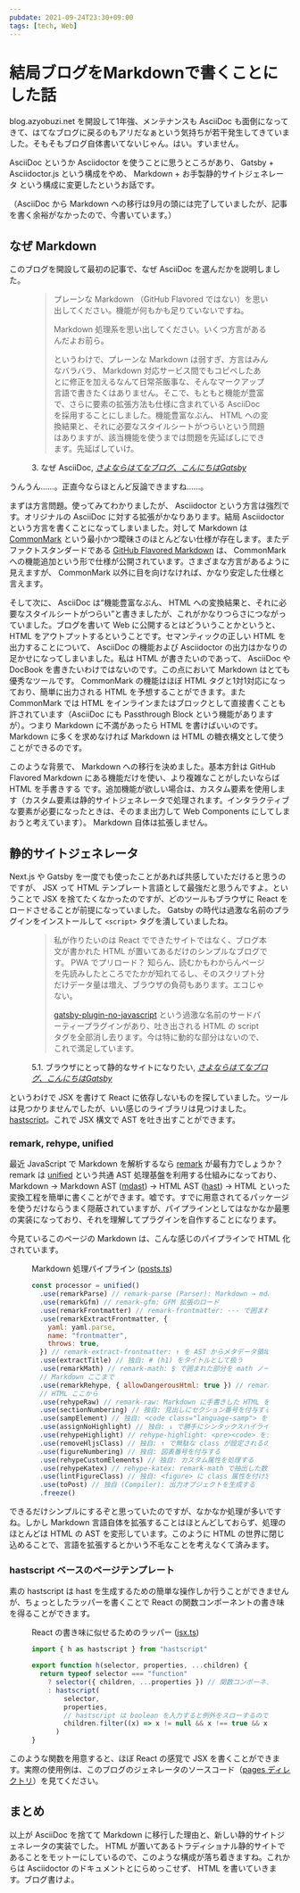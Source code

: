```yaml
---
pubdate: 2021-09-24T23:30+09:00
tags: [tech, Web]
---
```


# 結局ブログをMarkdownで書くことにした話

blog.azyobuzi.net を開設して1年強、メンテナンスも AsciiDoc も面倒になってきて、はてなブログに戻るのもアリだなぁという気持ちが若干発生してきていました。そもそもブログ自体書いてないじゃん。はい。すいません。

AsciiDoc というか Asciidoctor を使うことに思うところがあり、 Gatsby + Asciidoctor.js という構成をやめ、 Markdown + お手製静的サイトジェネレータ という構成に変更したというお話です。

（AsciiDoc から Markdown への移行は9月の頭には完了していましたが、記事を書く余裕がなかったので、今書いています。）

## なぜ Markdown

このブログを開設して最初の記事で、なぜ AsciiDoc を選んだかを説明しました。

<figure class="fig-quote">
<blockquote cite="https://blog.azyobuzi.net/2020/04/04/01-hello-gatsby/">

プレーンな Markdown （GitHub Flavored ではない）を思い出してください。機能が何もかも足りていないですね。

Markdown 処理系を思い出してください。いくつ方言があるんだよお前ら。

というわけで、プレーンな Markdown は弱すぎ、方言はみんなバラバラ、 Markdown 対応サービス間でもコピペしたあとに修正を加えるなんて日常茶飯事な、そんなマークアップ言語で書きたくはありません。そこで、もともと機能が豊富で、さらに要素の拡張方法も仕様に含まれている AsciiDoc を採用することにしました。機能豊富なぶん、 HTML への変換結果と、それに必要なスタイルシートがつらいという問題はありますが、該当機能を使うまでは問題を先延ばしにできます。先延ばしていけ。

</blockquote>
<figcaption>3. なぜ AsciiDoc, <a href="https://blog.azyobuzi.net/2020/04/04/01-hello-gatsby/"><cite>さよならはてなブログ、こんにちはGatsby</cite></a></figcaption>
</figure>

うんうん……。正直今ならほとんど反論できますね……。

まずは方言問題。使ってみてわかりましたが、 Asciidoctor という方言は強烈です。オリジナルの AsciiDoc に対する拡張がかなりあります。結局 Asciidoctor という方言を書くことになってしまいました。対して Markdown は [CommonMark](https://commonmark.org/) という最小かつ曖昧さのほとんどない仕様が存在します。またデファクトスタンダードである [GitHub Flavored Markdown](https://github.github.com/gfm/) は、 CommonMark への機能追加という形で仕様が公開されています。さまざまな方言があるように見えますが、 CommonMark 以外に目を向けなければ、かなり安定した仕様と言えます。

そして次に、 AsciiDoc は<q>機能豊富なぶん、 HTML への変換結果と、それに必要なスタイルシートがつらい</q>と書きましたが、これがかなりつらさにつながっていました。ブログを書いて Web に公開するとはどういうことかというと、 HTML をアウトプットするということです。セマンティックの正しい HTML を出力することについて、 AsciiDoc の機能および Asciidoctor の出力はかなりの足かせになってしまいました。私は HTML が書きたいのであって、 AsciiDoc や DocBook を書きたいわけではないのです。この点において Markdown はとても優秀なツールです。 CommonMark の機能はほぼ HTML タグと1対1対応になっており、簡単に出力される HTML を予想することができます。また CommonMark では HTML をインラインまたはブロックとして直接書くことも許されています（AsciiDoc にも Passthrough Block という機能がありますが）。つまり Markdown に不満があったら HTML を書けばいいのです。 Markdown に多くを求めなければ Markdown は HTML の糖衣構文として使うことができるのです。

このような背景で、 Markdown への移行を決めました。基本方針は GitHub Flavored Markdown にある機能だけを使い、より複雑なことがしたいならば HTML を手書きする です。追加機能が欲しい場合は、カスタム要素を使用します（カスタム要素は静的サイトジェネレータで処理されます。インタラクティブな要素が必要になったときは、そのまま出力して Web Components にしてしまおうと考えています）。 Markdown 自体は拡張しません。

## 静的サイトジェネレータ

Next.js や Gatsby を一度でも使ったことがあれば共感していただけると思うのですが、 JSX って HTML テンプレート言語として最強だと思うんですよ。ということで JSX を捨てたくなかったのですが、どのツールもブラウザに React をロードさせることが前提になっていました。 Gatsby の時代は過激な名前のプラグインをインストールして `<script>` タグを潰していましたね。

<figure class="fig-quote">
<blockquote cite="https://blog.azyobuzi.net/2020/04/04/01-hello-gatsby/">

私が作りたいのは React でできたサイトではなく、ブログ本文が書かれた HTML が置いてあるだけのシンプルなブログです。 PWA でプリロード？ 知らん、読むかもわからんページを先読みしたところでたかが知れてるし、そのスクリプト分だけデータ量は増え、ブラウザの負荷もあります。エコじゃない。

[gatsby-plugin-no-javascript](https://www.gatsbyjs.org/packages/gatsby-plugin-no-javascript/) という過激な名前のサードパーティープラグインがあり、吐き出される HTML の script タグを全部消し去ります。今は特に動的な部分はないので、これで満足しています。

</blockquote>
<figcaption>5.1. ブラウザにとって静的なサイトになりたい, <a href="https://blog.azyobuzi.net/2020/04/04/01-hello-gatsby/"><cite>さよならはてなブログ、こんにちはGatsby</cite></a></figcaption>
</figure>

というわけで JSX を書けて React に依存しないものを探していました。ツールは見つかりませんでしたが、いい感じのライブラリは見つけました。 [hastscript](https://github.com/syntax-tree/hastscript)。これで JSX 構文で AST を吐き出すことができます。

### remark, rehype, unified

最近 JavaScript で Markdown を解析するなら [remark](https://github.com/remarkjs/remark) が最有力でしょうか？ remark は [unified](https://github.com/unifiedjs/unified) という共通 AST 処理基盤を利用する仕組みになっており、 Markdown → Markdown AST ([mdast](https://github.com/syntax-tree/mdast)) → HTML AST ([hast](https://github.com/syntax-tree/hast)) → HTML といった変換工程を簡単に書くことができます。嘘です。すでに用意されてるパッケージを使うだけならうまく隠蔽されていますが、パイプラインとしてはなかなか最悪の実装になっており、それを理解してプラグインを自作することになります。

今見ているこのページの Markdown は、こんな感じのパイプラインで HTML 化されています。

<figure class="fig-code">
<figcaption>Markdown 処理パイプライン (<a href="https://github.com/azyobuzin/blog/blob/7913138eff88596512ec8403c17005bba57beb31/generator/lib/posts.ts#L361-L385" rel="external">posts.ts</a>)</figcaption>

```js
const processor = unified()
  .use(remarkParse) // remark-parse (Parser): Markdown → mdast （この後の「拡張のロード」はここで使われる）
  .use(remarkGfm) // remark-gfm: GFM 拡張のロード
  .use(remarkFrontmatter) // remark-frontmatter: --- で囲まれた frontmatter を mdast のノードとして出力させる拡張のロード
  .use(remarkExtractFrontmatter, {
    yaml: yaml.parse,
    name: "frontmatter",
    throws: true,
  }) // remark-extract-frontmatter: ↑ を AST からメタデータ領域にコピーしてくる
  .use(extractTitle) // 独自: # (h1) をタイトルとして扱う
  .use(remarkMath) // remark-math: $ で囲まれた部分を math ノードとして扱う拡張のロード
  // Markdown ここまで
  .use(remarkRehype, { allowDangerousHtml: true }) // remark-rehype: mdast → hast
  // HTML ここから
  .use(rehypeRaw) // remark-raw: Markdown に手書きした HTML を有効な hast ノードに変換する
  .use(sectionNumbering) // 独自: 見出しにセクション番号を付与する（記事ごとに有効か無効かを設定できる）
  .use(sampElement) // 独自: <code class="language-samp"> を <samp> タグにすげ替える
  .use(assignNoHighlight) // 独自: ↓ で勝手にシンタックスハイライトされないように class="no-highlight" を設定する
  .use(rehypeHighlight) // rehype-highlight: <pre><code> をシンタックスハイライト
  .use(removeHljsClass) // 独自: ↑ で無駄な class が設定されるので削除
  .use(figureNumbering) // 独自: 図表番号を付与する
  .use(rehypeCustomElements) // 独自: カスタム属性を処理する
  .use(rehypeKatex) // rehype-katex: remark-math で抽出した数式を KaTeX で処理する
  .use(lintFigureClass) // 独自: <figure> に class 属性を付け忘れていたら警告する
  .use(toPost) // 独自 (Compiler): 出力オブジェクトを生成する
  .freeze()
```

</figure>

できるだけシンプルにするぞと思っていたのですが、なかなか処理が多いですね。しかし Markdown 言語自体を拡張することはほとんどしておらず、処理のほとんどは HTML の AST を変形しています。このように HTML の世界に閉じ込めることで、言語を拡張するとかいう不毛なことを考えなくて済みます。

### hastscript ベースのページテンプレート

素の hastscript は hast を生成するための簡単な操作しか行うことができませんが、ちょっとしたラッパーを書くことで React の関数コンポーネントの書き味を得ることができます。

<figure class="fig-code">
<figcaption>React の書き味に似せるためのラッパー (<a href="https://github.com/azyobuzin/blog/blob/7913138eff88596512ec8403c17005bba57beb31/generator/lib/jsx.ts" rel="external">jsx.ts</a>)</figcaption>

```js
import { h as hastscript } from "hastscript"

export function h(selector, properties, ...children) {
  return typeof selector === "function"
    ? selector({ children, ...properties }) // 関数コンポーネント
    : hastscript(
        selector,
        properties,
        // hastscript は boolean を入力すると例外をスローするのでフィルター
        children.filter((x) => x != null && x !== true && x !== false),
      )
}
```

</figure>

このような関数を用意すると、ほぼ React の感覚で JSX を書くことができます。実際の使用例は、このブログのジェネレータのソースコード（[pages ディレクトリ](https://github.com/azyobuzin/blog/tree/7913138eff88596512ec8403c17005bba57beb31/generator/pages)）を見てください。

## まとめ

以上が AsciiDoc を捨てて Markdown に移行した理由と、新しい静的サイトジェネレータの実装でした。 HTML が置いてあるトラディショナル静的サイトであることをモットーにしているので、このような構成が落ち着きますね。これからは Asciidoctor のドキュメントとにらめっこせず、 HTML を書いていきます。ブログ書けよ。
